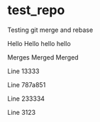 # test_repo
Testing git merge and rebase


Hello Hello hello hello

Merges Merged Merged

Line 13333

Line 787a851

Line 233334

Line 3123
